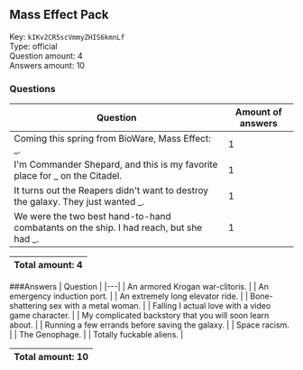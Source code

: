 ## Mass Effect Pack
Key: `kIKv2CR5scVmmyZHIS6kmnLf`  
Type: official  
Question amount: 4  
Answers amount: 10
### Questions
| Question | Amount of answers |
|---|---|
| Coming this spring from BioWare, Mass Effect: _. | 1 |
| I'm Commander Shepard, and this is my favorite place for _ on the Citadel. | 1 |
| It turns out the Reapers didn't want to destroy the galaxy. They just wanted _. | 1 |
| We were the two best hand-to-hand combatants on the ship. I had reach, but she had _. | 1 |

|Total amount: 4|
|---|

###Answers
| Question |
|---|
| An armored Krogan war-clitoris. |
| An emergency induction port. |
| An extremely long elevator ride. |
| Bone-shattering sex with a metal woman. |
| Falling I actual love with a video game character. |
| My complicated backstory that you will soon learn about. |
| Running a few errands before saving the galaxy. |
| Space racism. |
| The Genophage. |
| Totally fuckable aliens. |

|Total amount: 10|
|---|